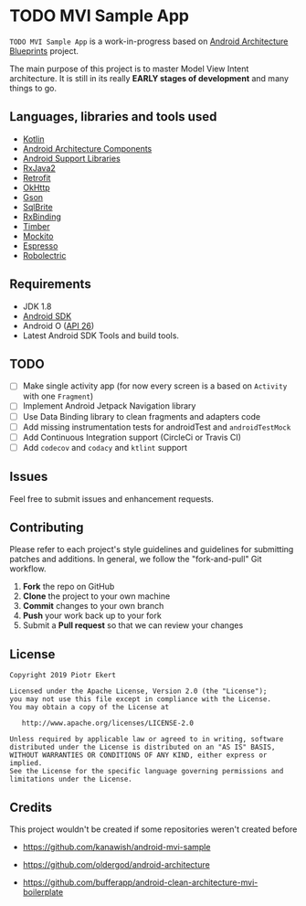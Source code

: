 # TODO MVI Sample App

`TODO MVI Sample App` is a work-in-progress based on [Android Architecture Blueprints](https://github.com/googlesamples/android-architecture) project. 

The main purpose of this project is to master Model View Intent architecture. It is still in its really __EARLY stages of development__  and many things to go.

## Languages, libraries and tools used

* [Kotlin](https://kotlinlang.org/)
* [Android Architecture Components](https://developer.android.com/topic/libraries/architecture/index.html)
* [Android Support Libraries](https://developer.android.com/jetpack/androidx)
* [RxJava2](https://github.com/ReactiveX/RxJava/wiki/What's-different-in-2.0)
* [Retrofit](http://square.github.io/retrofit/)
* [OkHttp](http://square.github.io/okhttp/)
* [Gson](https://github.com/google/gson)
* [SqlBrite](https://github.com/square/sqlbrite)
* [RxBinding](https://github.com/JakeWharton/RxBinding)
* [Timber](https://github.com/JakeWharton/timber)
* [Mockito](http://site.mockito.org/)
* [Espresso](https://developer.android.com/training/testing/espresso/index.html)
* [Robolectric](http://robolectric.org/)

## Requirements

* JDK 1.8
* [Android SDK](https://developer.android.com/studio/index.html)
* Android O ([API 26](https://developer.android.com/preview/api-overview.html))
* Latest Android SDK Tools and build tools.

## TODO

- [ ] Make single activity app (for now every screen is a based on `Activity` with one `Fragment`)
- [ ] Implement Android Jetpack Navigation library 
- [ ] Use Data Binding library to clean fragments and adapters code
- [ ] Add missing instrumentation tests for androidTest and `androidTestMock`
- [ ] Add Continuous Integration support (CircleCi or Travis CI)
- [ ] Add `codecov` and `codacy` and `ktlint` support
 
## Issues

Feel free to submit issues and enhancement requests.

## Contributing

Please refer to each project's style guidelines and guidelines for submitting patches and additions. In general, we follow the "fork-and-pull" Git workflow.

 1. **Fork** the repo on GitHub
 2. **Clone** the project to your own machine
 3. **Commit** changes to your own branch
 4. **Push** your work back up to your fork
 5. Submit a **Pull request** so that we can review your changes

## License

    Copyright 2019 Piotr Ekert

    Licensed under the Apache License, Version 2.0 (the "License");
    you may not use this file except in compliance with the License.
    You may obtain a copy of the License at

       http://www.apache.org/licenses/LICENSE-2.0

    Unless required by applicable law or agreed to in writing, software
    distributed under the License is distributed on an "AS IS" BASIS,
    WITHOUT WARRANTIES OR CONDITIONS OF ANY KIND, either express or implied.
    See the License for the specific language governing permissions and
    limitations under the License.

## Credits

This project wouldn't be created if some repositories weren't created before

- https://github.com/kanawish/android-mvi-sample

- https://github.com/oldergod/android-architecture

- https://github.com/bufferapp/android-clean-architecture-mvi-boilerplate 
